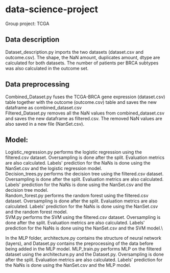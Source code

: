 # data-science-project
Group project: TCGA

## Data description
Dataset_description.py imports the two datasets (dataset.csv and outcome.csv). The shape, the NaN amount, duplicates amount, dtype are calculated for both datasets. The number of patients per BRCA subtypes was also calculated in the outcome set.

## Data preprocessing
Combined_Dataset.py fuses the TCGA-BRCA gene expression (dataset.csv) table together with the outcome (outcome.csv) table and saves the new dataframe as combined_dataset.csv\
Filtered_Dataset.py removes all the NaN values from combined_dataset.csv and saves the new dataframe as filtered.csv. The removed NaN values are also saved in a new file (NanSet.csv).

## Model:
Logistic_regression.py performs the logistic regression using the filtered.csv dataset. Oversampling is done after the split. Evaluation metrics are also calculated. Labels' prediction for the NaNs is done using the NanSet.csv and the logistic regression model.\
Decision_trees.py performs the decision tree using the filtered.csv dataset. Oversampling is done after the split. Evaluation metrics are also calculated. Labels' prediction for the NaNs is done using the NanSet.csv and the decision tree model.\
Random_forest.py performs the random forest using the filtered.csv dataset. Oversampling is done after the split. Evaluation metrics are also calculated. Labels' prediction for the NaNs is done using the NanSet.csv and the random forest model.\
SVM.py performs the SVM using the filtered.csv dataset. Oversampling is done after the split. Evaluation metrics are also calculated. Labels' prediction for the NaNs is done using the NanSet.csv and the SVM model.\

In the MLP folder, architecture.py contains the structure of neural network (layers), and Dataset.py contains the preprocessing of the data before being added in the MLP model. 
MLP_train.py performs MLP on the filtered dataset using the architecture.py and the Dataset.py. Oversampling is done after the split. Evaluation metrics are  also calculated. Labels' prediction for the NaNs is done using the NanSet.csv and the MLP model. 


